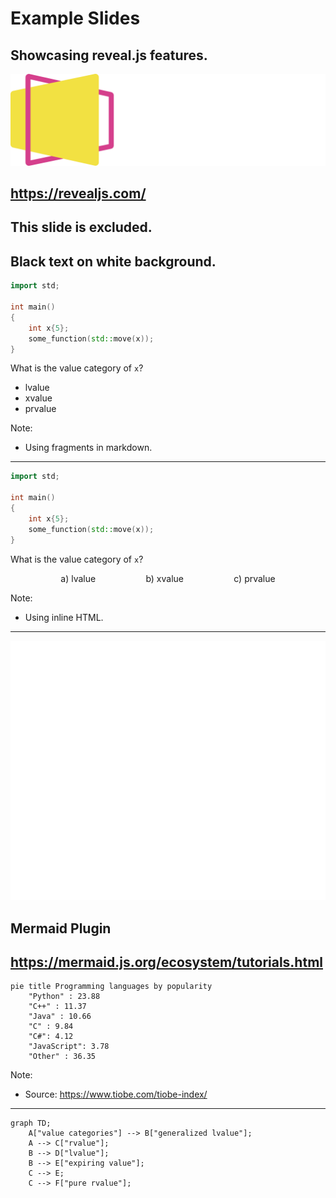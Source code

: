 # Example Slides
Showcasing reveal.js features.
---
![reveal.js logo](./assets/reveal_js_logo.svg)

<https://revealjs.com/>
---
<!-- .slide: data-visibility="hidden" -->
This slide is excluded.
---
<!-- .slide: data-background-color="white" -->
Black text on white background.
---
```c++ []
import std;

int main()
{
    int x{5};
    some_function(std::move(x));
}
```
What is the value category of `x`?
* lvalue <!-- .element: class="fragment semi-fade-out shrink" data-fragment-index="1" -->
* xvalue <!-- .element: class="fragment highlight-current-blue grow" data-fragment-index="1" -->
* prvalue <!-- .element: class="fragment semi-fade-out shrink" data-fragment-index="1" -->

Note:
* Using fragments in markdown.
---
```c++ []
import std;

int main()
{
    int x{5};
    some_function(std::move(x));
}
```
What is the value category of `x`?
<div style="display: flex; justify-content: space-evenly;">
    <div class="fragment semi-fade-out shrink" data-fragment-index="1">a) lvalue</div>
    <div class="fragment highlight-current-blue grow" data-fragment-index="1">b) xvalue</div>
    <div class="fragment semi-fade-out shrink" data-fragment-index="1">c) prvalue</div>
</div>

Note:
* Using inline HTML.
---
![Mermaid logo](./assets/mermaid_logo.svg)
## Mermaid Plugin
<https://mermaid.js.org/ecosystem/tutorials.html>
---
```mermaid
pie title Programming languages by popularity
    "Python" : 23.88
    "C++" : 11.37
    "Java" : 10.66
    "C" : 9.84
    "C#": 4.12
    "JavaScript": 3.78
    "Other" : 36.35
```

Note:
* Source: <https://www.tiobe.com/tiobe-index/>
---
```mermaid
graph TD;
    A["value categories"] --> B["generalized lvalue"];
    A --> C["rvalue"];
    B --> D["lvalue"];
    B --> E["expiring value"];
    C --> E;
    C --> F["pure rvalue"];
```
